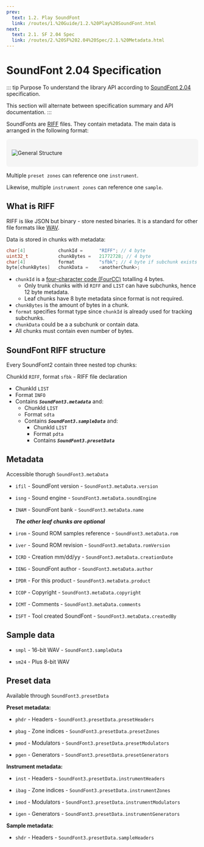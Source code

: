 ```yaml
---
prev:
  text: 1.2. Play SoundFont
  link: /routes/1.%20Guide/1.2.%20Play%20SoundFont.html
next:
  text: 2.1. SF 2.04 Spec
  link: /routes/2.%20SF%202.04%20Spec/2.1.%20Metadata.html
---
```


# SoundFont 2.04 Specification
::: tip Purpose
To understand the library API according to [SoundFont 2.04](http://www.synthfont.com/sfspec24.pdf) specification.

This section will alternate between specification summary and API documentation.
:::

SoundFonts are [RIFF](https://johnloomis.org/cpe102/asgn/asgn1/riff.html) files. They contain metadata. The main data is arranged in the following format:

<div style="background:WhiteSmoke;padding:1em;border-radius:0.5em;">

![General Structure](https://i.imgur.com/c2Gud3u.png)
</div>

 Multiple `preset zones` can reference one `instrument`.

 Likewise, multiple `instrument zones` can reference one `sample`.

## What is RIFF
RIFF is like JSON but binary - store nested binaries. It is a standard for other file formats like [WAV](https://en.wikipedia.org/wiki/WAV).

Data is stored in chunks with metadata:

```C
char[4]            chunkId =      "RIFF"; // 4 byte
uint32_t           chunkBytes =   21772728; // 4 byte
char[4]            format         "sfbk"; // 4 byte if subchunk exists
byte[chunkBytes]   chunkData =    <anotherChunk>;
```

* `chunkId` is a [four-character code (FourCC)](https://en.wikipedia.org/wiki/FourCC) totalling 4 bytes.
  * Only trunk chunks with id `RIFF` and `LIST` can have subchunks, hence 12 byte metadata.
  * Leaf chunks have 8 byte metadata since format is not required.
* `chunkBytes` is the amount of bytes in a chunk.
* `format` specifies format type since `chunkId` is already used for tracking subchunks.
* `chunkData` could be a a subchunk or contain data.
* All chunks must contain even number of bytes.

## SoundFont RIFF structure
Every SoundFont2 contain three nested top chunks:

ChunkId `RIFF`, format `sfbk` - RIFF file declaration

* ChunkId `LIST`
* Format `INFO`
* Contains ***`SoundFont3.metadata`*** and:
  * ChunkId `LIST`
  * Format `sdta`
  * Contains ***`SoundFont3.sampleData`*** and:
    * ChunkId `LIST`
    * Format `pdta`
    * Contains ***`SoundFont3.presetData`***

## Metadata
Accessible thorugh `SoundFont3.metaData`

* `ifil` - SoundFont version - `SoundFont3.metaData.version`

* `isng` - Sound engine - `SoundFont3.metaData.soundEngine`

* `INAM` - SoundFont bank - `SoundFont3.metaData.name`

  ***The other leaf chunks are optional***

* `irom` - Sound ROM samples reference - `SoundFont3.metaData.rom`

* `iver` - Sound ROM revision - `SoundFont3.metaData.romVersion`

* `ICRD` - Creation mm/dd/yy - `SoundFont3.metaData.creationDate`

* `IENG` - SoundFont author - `SoundFont3.metaData.author`

* `IPDR` - For this product - `SoundFont3.metaData.product`

* `ICOP` - Copyright - `SoundFont3.metaData.copyright`

* `ICMT` - Comments - `SoundFont3.metaData.comments`

* `ISFT` - Tool created SoundFont - `SoundFont3.metaData.createdBy`

## Sample data

* `smpl` - 16-bit WAV - `SoundFont3.sampleData`

* `sm24` - Plus 8-bit WAV

## Preset data
Available through `SoundFont3.presetData`

**Preset metadata:**

* `phdr` - Headers - `SoundFont3.presetData.presetHeaders`

* `pbag` - Zone indices - `SoundFont3.presetData.presetZones`

* `pmod` - Modulators - `SoundFont3.presetData.presetModulators`

* `pgen` - Generators - `SoundFont3.presetData.presetGenerators`

**Instrument metadata:**

* `inst` - Headers - `SoundFont3.presetData.instrumentHeaders`

* `ibag` - Zone indices - `SoundFont3.presetData.instrumentZones`

* `imod` -  Modulators - `SoundFont3.presetData.instrumentModulators`

* `igen` - Generators - `SoundFont3.presetData.instrumentGenerators`

**Sample metadata:**

* `shdr` - Headers - `SoundFont3.presetData.sampleHeaders`
